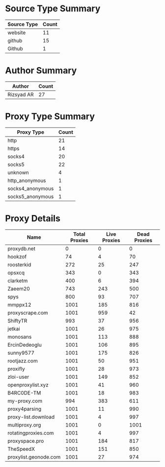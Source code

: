 # Source Type Summary

| Source Type | Count |
|-------------|-------|
| website | 11 |
| github | 15 |
| Github | 1 |


# Author Summary

| Author | Count |
|--------|-------|
| Rizsyad AR | 27 |


# Proxy Type Summary

| Proxy Type | Count |
|------------|-------|
| http | 21 |
| https | 14 |
| socks4 | 20 |
| socks5 | 22 |
| unknown | 4 |
| http_anonymous | 1 |
| socks4_anonymous | 1 |
| socks5_anonymous | 1 |


# Proxy Details

| Name | Total Proxies | Live Proxies | Dead Proxies |
|------|---------------|--------------|---------------|
| proxydb.net | 0 | 0 | 0 |
| hookzof | 74 | 4 | 70 |
| roosterkid | 272 | 25 | 247 |
| opsxcq | 343 | 0 | 343 |
| clarketm | 400 | 6 | 394 |
| Zaeem20 | 743 | 243 | 500 |
| spys | 800 | 93 | 707 |
| mmppx12 | 1001 | 185 | 816 |
| proxyscrape.com | 1001 | 959 | 42 |
| ShiftyTR | 993 | 37 | 956 |
| jetkai | 1001 | 26 | 975 |
| monosans | 1001 | 113 | 888 |
| ErcinDedeoglu | 1001 | 106 | 895 |
| sunny9577 | 1001 | 175 | 826 |
| rootjazz.com | 1001 | 50 | 951 |
| proxifly | 1001 | 28 | 973 |
| zloi-user | 1001 | 149 | 852 |
| openproxylist.xyz | 1001 | 41 | 960 |
| B4RC0DE-TM | 1001 | 18 | 983 |
| my-proxy.com | 994 | 383 | 611 |
| proxy4parsing | 1001 | 11 | 990 |
| proxy-list.download | 1001 | 4 | 997 |
| multiproxy.org | 1001 | 0 | 1001 |
| rotatingproxies.com | 1001 | 4 | 997 |
| proxyspace.pro | 1001 | 184 | 817 |
| TheSpeedX | 1001 | 151 | 850 |
| proxylist.geonode.com | 1001 | 27 | 974 |
